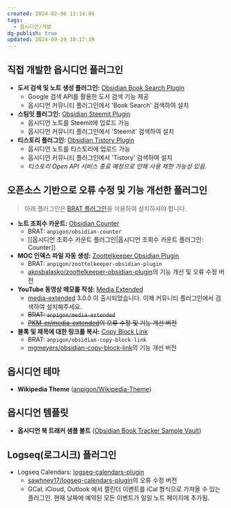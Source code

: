 ```yaml
---
created: 2024-02-06 11:14:04
tags:
  - 옵시디언/개발
dg-publish: true
updated: 2024-09-29 10:17:39
---
```


## 직접 개발한 옵시디언 플러그인
- **도서 검색 및 노트 생성 플러그인:** [Obsidian Book Search Plugin](https://github.com/anpigon/obsidian-book-search-plugin)
    - Google 검색 API를 활용한 도서 검색 기능 제공
    - 옵시디언 커뮤니티 플러그인에서 'Book Search' 검색하여 설치
- **스팀잇 플러그인:** [Obsidian Steemit Plugin](https://github.com/anpigon/obsidian-steemit-plugin)
    - 옵시디언 노트를 Steemit에 업로드 가능
    - 옵시디언 커뮤니티 플러그인에서 'Steemit' 검색하여 설치
- **티스토리 플러그인:** [Obsidian Tistory Plugin](https://github.com/anpigon/obsidian-tistory-plugin)
    - 옵시디언 노트를 티스토리에 업로드 가능
    - 옵시디언 커뮤니티 플러그인에서 'Tistory' 검색하여 설치
    - *티스토리 Open API 서비스 종료 예정으로 인해 사용 제한 가능성 있음.*

## 오픈소스 기반으로 오류 수정 및 기능 개선한 플러그인
> 아래 플러그인은 [BRAT 플러그인](https://obsidian.md/plugins?id=obsidian42-brat)을 이용하여 설치하셔야 합니다.
- **노트 조회수 카운트:** [Obsidian Counter](https://github.com/anpigon/obsidian-counter)
	- BRAT: `anpigon/obsidian-counter`
	- [[옵시디언 조회수 카운트 플러그인|옵시디언 조회수 카운트 플러그인: Counter]]
- **MOC 인덱스 파일 자동 생성:** [Zoottelkeeper Obsidian Plugin](https://github.com/anpigon/zoottelkeeper-obsidian-plugin)
	- BRAT: `anpigon/zoottelkeeper-obsidian-plugin`
	- [akosbalasko/zoottelkeeper-obsidian-plugin](https://github.com/akosbalasko/zoottelkeeper-obsidian-plugin)의 기능 개선 및 오류 수정 버전
 - **YouTube 동영상 메모를 작성:** [Media Extended](https://github.com/anpigon/media-extended)
	 - [media-extended](https://github.com/PKM-er/media-extended) 3.0.0 이 출시되었습니다. 이제 커뮤니티 플러그인에서 검색하여 설치해주세요.
	 - ~~BRAT: `anpigon/media-extended`~~
	 - ~~[PKM-er/media-extended](https://github.com/PKM-er/media-extended)의 오류 수정 및 기능 개선 버전~~
 - **블록 및 제목에 대한 링크를 복사:** [Copy Block Link](https://github.com/anpigon/obsidian-copy-block-link)
	 - BRAT: `anpigon/obsidian-copy-block-link`
	 - [mgmeyers/obsidian-copy-block-link](https://github.com/mgmeyers/obsidian-copy-block-link)의 기능 개선 버전

## 옵시디언 테마
- **Wikipedia Theme** ([anpigon/Wikipedia-Theme](https://github.com/anpigon/Wikipedia-Theme))

## 옵시디언 템플릿
- **옵시디언 북 트래커 샘플 볼트** ([Obsidian Book Tracker Sample Vault](https://github.com/anpigon/Obsidian_Book_Tracker_Sample_Vault))

##  Logseq(로그시크) 플러그인
- Logseq Calendars: [logseq-calendars-plugin](https://github.com/anpigon/logseq-calendars-plugin)
	- [sawhney17/logseq-calendars-plugin](https://github.com/sawhney17/logseq-calendars-plugin)의 오류 수정 버전
	- GCal, iCloud, Outlook 에서 캘린더 이벤트를 iCal 형식으로 가져올 수 있는 플러그인. 현재 날짜에 예약된 모든 이벤트가 일일 노트 페이지에 추가됨.